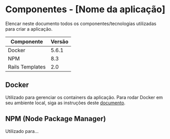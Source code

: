 # Componentes - [Nome da aplicação]

Elencar neste documento todos os componentes/tecnologias utilizadas para criar a aplicação. 

| Componente      | Versão |
|-----------------|--------|
| Docker          | 5.6.1  |
| NPM             | 8.3    |
| Rails Templates | 2.0    |

## Docker

Utilizado para gerenciar os containers da aplicação. Para rodar Docker em seu ambiente local, siga as instruções deste [documento](https://github.com/ResultadosDigitais/rd-product-team-wiki/wiki/Como-configurar-o-ambiente-de-desenvolvimento-utilizando-Docker).

## NPM (Node Package Manager)

Utilizado para...
